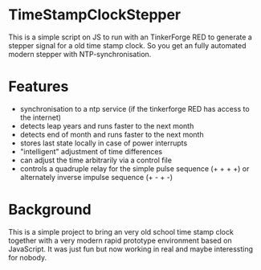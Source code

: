 # TimeStampClockStepper
This is a simple script on JS to run with an TinkerForge RED to generate a stepper signal for a old time stamp clock. So you get an fully automated modern stepper with NTP-synchronisation.

# Features
- synchronisation to a ntp service (if the tinkerforge RED has access to the internet)
- detects leap years and runs faster to the next month
- detects end of month and runs faster to the next month
- stores last state locally in case of power interrupts
- "intelligent" adjustment of time differences
- can adjust the time arbitrarily via a control file
- controls a quadruple relay for the simple pulse sequence (+ + + +) or alternately inverse impulse sequence (+ - + -)

# Background
This is a simple project to bring an very old school time stamp clock together with a very modern rapid prototype environment based on JavaScript. It was just fun but now working in real and maybe interessting for nobody.
